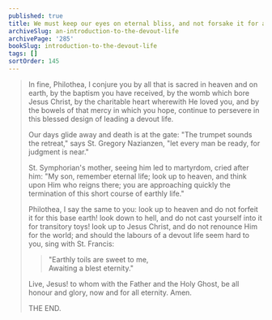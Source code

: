 ```yaml
---
published: true
title: We must keep our eyes on eternal bliss, and not forsake it for anything at all
archiveSlug: an-introduction-to-the-devout-life
archivePage: '285'
bookSlug: introduction-to-the-devout-life
tags: []
sortOrder: 145
---
```


> In fine, Philothea, I conjure you by all that is sacred in heaven and on earth, by the baptism you have received, by the womb which bore Jesus Christ, by the charitable heart wherewith He loved you, and by the bowels of that mercy in which you hope, continue to persevere in this blessed design of leading a devout life.
>
> Our days glide away and death is at the gate: "The trumpet sounds the retreat," says St. Gregory Nazianzen, "let every man be ready, for judgment is near."
>
> St. Symphorian's mother, seeing him led to martyrdom, cried after him: "My son, remember eternal life; look up to heaven, and think upon Him who reigns there; you are approaching quickly the termination of this short course of earthly life."
>
> Philothea, I say the same to you: look up to heaven and do not forfeit it for this base earth! look down to hell, and do not cast yourself into it for transitory toys! look up to Jesus Christ, and do not renounce Him for the world; and should the labours of a devout life seem hard to you, sing with St. Francis:
>
>> "Earthly toils are sweet to me,  
>> Awaiting a blest eternity."
>
> Live, Jesus! to whom with the Father and the Holy Ghost, be all honour and glory, now and for all eternity. Amen.
>
> THE END.
